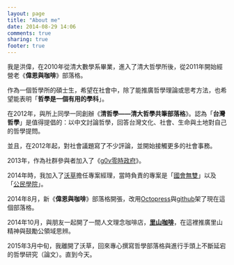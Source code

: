 ```yaml
---
layout: page
title: "About me"
date: 2014-08-29 14:06
comments: true
sharing: true
footer: true
---
```


<script src="//about.me/embed/wayne930242"></script>

我是洪偉，在2010年從清大數學系畢業，進入了清大哲學所後，從2011年開始經營老《**偉恩與咖啡**》部落格。

作為一個哲學所的碩士生，希望在社會中，除了能推廣哲學理論或思考方法，也希望能表明「**哲學是一個有用的學科**」。

在2012年，與所上同學一同創辦《**清哲學——清大哲學共筆部落格**》。認為「**台灣哲學**」是值得提倡的：以中文討論哲學，回答台灣文化、社會、生命與土地對自己的哲學提問。

並且，在2012年起，對社會議題寫了不少評論，並開始接觸更多的社會事務。

2013年，作為社群參與者加入了《[g0v零時政府](http://g0v.tw)》。

2014年時，我加入了[沃草](https://www.facebook.com/WatchOutTW)擔任專案經理，當時負責的專案是「[國會無雙](http://musou.tw/)」以及「[公民學院](http://community.citizenedu.tw/)」。

2014年8月，新《**偉恩與咖啡**》部落格開張，改用[Octopress](http://octopress.org/)與[github](https://github.com/)架了現在這個部落格。

2014年10月，與朋友一起開了一間人文理念咖啡店，[**里山咖啡**](http://satoyamacafe.tw)，在這裡推廣里山精神與鼓勵公領域思辨。

2015年3月中旬，我離開了沃草，回來專心撰寫哲學部落格與進行手頭上不斷延宕的哲學研究（論文）。直到今天。
